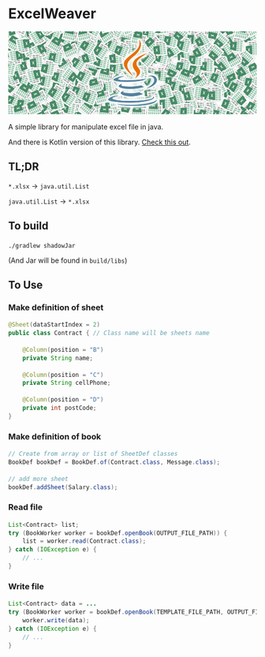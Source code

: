 # ExcelWeaver

![exceweaver](./misc/excelweaver.jpg)

A simple library for manipulate excel file in java.

And there is Kotlin version of this library. [Check this out](https://github.com/retheviper/ExcelWeaverKotlin).

## TL;DR

`*.xlsx` → `java.util.List`

`java.util.List` → `*.xlsx`

## To build

`./gradlew shadowJar`

(And Jar will be found in `build/libs`)

## To Use

### Make definition of sheet

```java
@Sheet(dataStartIndex = 2)
public class Contract { // Class name will be sheets name

    @Column(position = "B")
    private String name;

    @Column(position = "C")
    private String cellPhone;

    @Column(position = "D")
    private int postCode;
}
```

### Make definition of book

```java
// Create from array or list of SheetDef classes
BookDef bookDef = BookDef.of(Contract.class, Message.class);

// add more sheet
bookDef.addSheet(Salary.class);
```

### Read file

```java
List<Contract> list;
try (BookWorker worker = bookDef.openBook(OUTPUT_FILE_PATH)) {
    list = worker.read(Contract.class);
} catch (IOException e) {
    // ...
}
```

### Write file

```java
List<Contract> data = ...
try (BookWorker worker = bookDef.openBook(TEMPLATE_FILE_PATH, OUTPUT_FILE_PATH)) {
    worker.write(data);
} catch (IOException e) {
    // ...
}
```